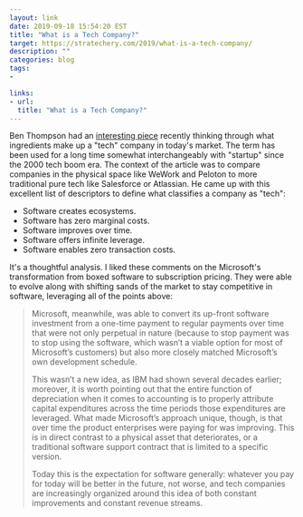 ```yaml
---
layout: link
date: 2019-09-18 15:54:20 EST
title: "What is a Tech Company?"
target: https://stratechery.com/2019/what-is-a-tech-company/
description: ""
categories: blog
tags:
- 

links:
- url: 
  title: "What is a Tech Company?"
---
```


Ben Thompson had an [interesting piece](https://stratechery.com/2019/what-is-a-tech-company/ "What is a Tech Company?") recently thinking through what ingredients make up a "tech" company in today's market. The term has been used for a long time somewhat interchangeably with "startup" since the 2000 tech boom era. The context of the article was to compare companies in the physical space like WeWork and Peloton to more traditional pure tech like Salesforce or Atlassian. He came up with this excellent list of descriptors to define what classifies a company as "tech":

* Software creates ecosystems.
* Software has zero marginal costs.
* Software improves over time.
* Software offers infinite leverage.
* Software enables zero transaction costs.

It's a thoughtful analysis. I liked these comments on the Microsoft's transformation from boxed software to subscription pricing. They were able to evolve along with shifting sands of the market to stay competitive in software, leveraging all of the points above:

> Microsoft, meanwhile, was able to convert its up-front software investment from a one-time payment to regular payments over time that were not only perpetual in nature (because to stop payment was to stop using the software, which wasn’t a viable option for most of Microsoft’s customers) but also more closely matched Microsoft’s own development schedule.
>
> This wasn’t a new idea, as IBM had shown several decades earlier; moreover, it is worth pointing out that the entire function of depreciation when it comes to accounting is to properly attribute capital expenditures across the time periods those expenditures are leveraged. What made Microsoft’s approach unique, though, is that over time the product enterprises were paying for was improving. This is in direct contrast to a physical asset that deteriorates, or a traditional software support contract that is limited to a specific version.
>
> Today this is the expectation for software generally: whatever you pay for today will be better in the future, not worse, and tech companies are increasingly organized around this idea of both constant improvements and constant revenue streams.
